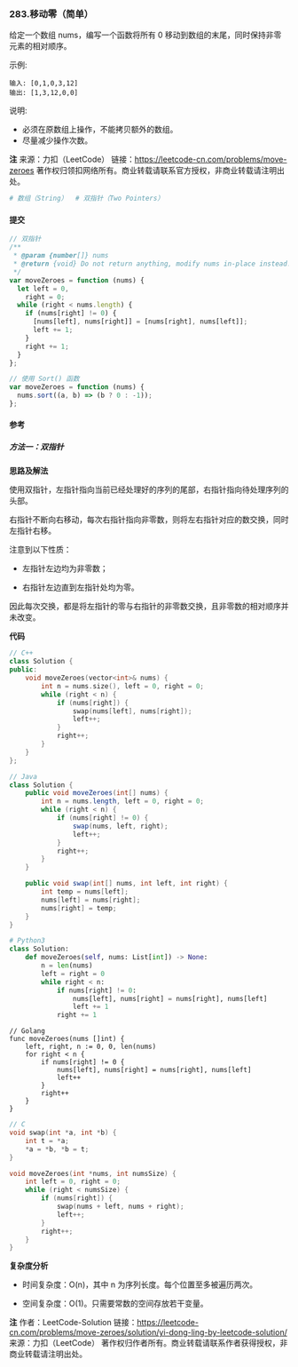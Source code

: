 ### 283.移动零（简单）

给定一个数组 nums，编写一个函数将所有 0 移动到数组的末尾，同时保持非零元素的相对顺序。

示例:

```text
输入: [0,1,0,3,12]
输出: [1,3,12,0,0]
```

说明:

- 必须在原数组上操作，不能拷贝额外的数组。
- 尽量减少操作次数。

**注**
来源：力扣（LeetCode）
链接：https://leetcode-cn.com/problems/move-zeroes
著作权归领扣网络所有。商业转载请联系官方授权，非商业转载请注明出处。

```py
# 数组（String）  # 双指针（Two Pointers）
```

#### 提交

```js
// 双指针
/**
 * @param {number[]} nums
 * @return {void} Do not return anything, modify nums in-place instead.
 */
var moveZeroes = function (nums) {
  let left = 0,
    right = 0;
  while (right < nums.length) {
    if (nums[right] != 0) {
      [nums[left], nums[right]] = [nums[right], nums[left]];
      left += 1;
    }
    right += 1;
  }
};

// 使用 Sort() 函数
var moveZeroes = function (nums) {
  nums.sort((a, b) => (b ? 0 : -1));
};
```

#### 参考

##### 方法一：双指针

**思路及解法**

使用双指针，左指针指向当前已经处理好的序列的尾部，右指针指向待处理序列的头部。

右指针不断向右移动，每次右指针指向非零数，则将左右指针对应的数交换，同时左指针右移。

注意到以下性质：

- 左指针左边均为非零数；

- 右指针左边直到左指针处均为零。

因此每次交换，都是将左指针的零与右指针的非零数交换，且非零数的相对顺序并未改变。

**代码**

```c++
// C++
class Solution {
public:
    void moveZeroes(vector<int>& nums) {
        int n = nums.size(), left = 0, right = 0;
        while (right < n) {
            if (nums[right]) {
                swap(nums[left], nums[right]);
                left++;
            }
            right++;
        }
    }
};
```

```java
// Java
class Solution {
    public void moveZeroes(int[] nums) {
        int n = nums.length, left = 0, right = 0;
        while (right < n) {
            if (nums[right] != 0) {
                swap(nums, left, right);
                left++;
            }
            right++;
        }
    }

    public void swap(int[] nums, int left, int right) {
        int temp = nums[left];
        nums[left] = nums[right];
        nums[right] = temp;
    }
}
```

```py
# Python3
class Solution:
    def moveZeroes(self, nums: List[int]) -> None:
        n = len(nums)
        left = right = 0
        while right < n:
            if nums[right] != 0:
                nums[left], nums[right] = nums[right], nums[left]
                left += 1
            right += 1
```

```golang
// Golang
func moveZeroes(nums []int) {
    left, right, n := 0, 0, len(nums)
    for right < n {
        if nums[right] != 0 {
            nums[left], nums[right] = nums[right], nums[left]
            left++
        }
        right++
    }
}
```

```c
// C
void swap(int *a, int *b) {
    int t = *a;
    *a = *b, *b = t;
}

void moveZeroes(int *nums, int numsSize) {
    int left = 0, right = 0;
    while (right < numsSize) {
        if (nums[right]) {
            swap(nums + left, nums + right);
            left++;
        }
        right++;
    }
}
```

**复杂度分析**

- 时间复杂度：O(n)，其中 n 为序列长度。每个位置至多被遍历两次。

- 空间复杂度：O(1)。只需要常数的空间存放若干变量。

**注**
作者：LeetCode-Solution
链接：https://leetcode-cn.com/problems/move-zeroes/solution/yi-dong-ling-by-leetcode-solution/
来源：力扣（LeetCode）
著作权归作者所有。商业转载请联系作者获得授权，非商业转载请注明出处。
